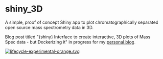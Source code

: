 # shiny_3D

A simple, proof of concept Shiny app to plot chromatographically separated open source mass spectrometry data in 3D.

Blog post titled "{shiny} Interface to create interactive, 3D plots of Mass Spec data - but Dockerizing it" in progress for my [personal blog](https://bill-zizek.ca/).

[![lifecycle-experimental-orange.svg](https://img.shields.io/badge/lifecycle-experimental-orange.svg)](https://www.tidyverse.org/lifecycle/#experimental)